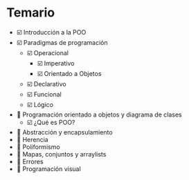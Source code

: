 # Temario
- ☑️ Introducción a la POO
- ☑️ Paradigmas de programación
    - ☑️ Operacional
        - ☑️ Imperativo
        - ☑️ Orientado a Objetos
    - ☑️ Declarativo
     - ☑️ Funcional
     - ☑️ Lógico
- 🔲 Programación orientado a objetos y diagrama de clases
    - ☑️ ¿Qué es POO?
- 🔲 Abstracción y encapsulamiento
- 🔲 Herencia
- 🔲 Poliformismo
- 🔲 Mapas, conjuntos y arraylists
- 🔲 Errores
- 🔲 Programación visual